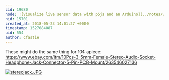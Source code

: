 ```yaml
---
cid: 19680
node: ![Visualize live sensor data with p5js and an Arduino](../notes/warren/02-08-2018/visualize-live-sensor-data-with-p5js-and-an-arduino)
nid: 15701
created_at: 2018-05-23 14:01:27 +0000
timestamp: 1527084087
uid: 554
author: cfastie
---
```


These might do the same thing for 10¢ apiece:
https://www.ebay.com/itm/10Pcs-3-5mm-Female-Stereo-Audio-Socket-Headphone-Jack-Connector-5-Pin-PCB-Mount/263546027136

[![stereojack.JPG](/i/25012)](/i/25012)

